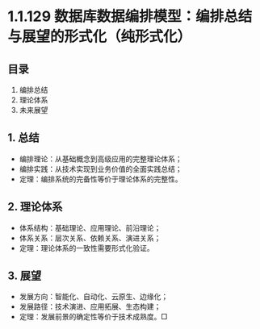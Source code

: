 # 1.1.129 数据库数据编排模型：编排总结与展望的形式化（纯形式化）

## 目录

1. 编排总结
2. 理论体系
3. 未来展望

## 1. 总结

- 编排理论：从基础概念到高级应用的完整理论体系；
- 编排实践：从技术实现到业务价值的全面实践总结；
- 定理：编排系统的完备性等价于理论体系的完整性。

## 2. 理论体系

- 体系结构：基础理论、应用理论、前沿理论；
- 体系关系：层次关系、依赖关系、演进关系；
- 定理：理论体系的一致性需要形式化验证。

## 3. 展望

- 发展方向：智能化、自动化、云原生、边缘化；
- 发展路径：技术演进、应用拓展、生态构建；
- 定理：发展前景的确定性等价于技术成熟度。□
